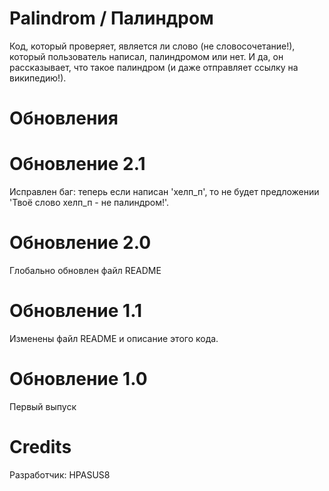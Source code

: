 # Palindrom / Палиндром
Код, который проверяет, является ли слово (не словосочетание!), который пользователь написал, палиндромом или нет. И да, он рассказывает, что такое палиндром (и даже отправляет ссылку на википедию!).

# Обновления
# Обновление 2.1
Исправлен баг: теперь если написан 'хелп_п', то не будет предложении 'Твоё слово хелп_п - не палиндром!'.
# Обновление 2.0
Глобально обновлен файл README
# Обновление 1.1
Изменены файл README и описание этого кода.
# Обновление 1.0
Первый выпуск

# Credits
Разработчик: HPASUS8
